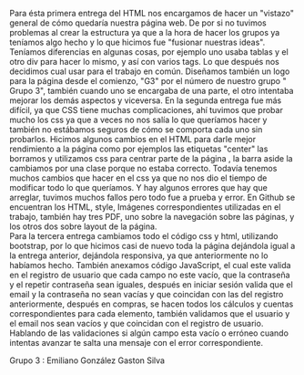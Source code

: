 Para ésta primera entrega del HTML nos encargamos de hacer un "vistazo" general de cómo quedaría nuestra página web.
De por si no tuvimos problemas al crear la estructura ya que a la hora de hacer los grupos ya teníamos algo hecho y lo que hicimos fue "fusionar nuestras ideas". Teníamos diferencias en algunas cosas, por ejemplo uno usaba tablas y el otro div para hacer lo mismo, y así con varios tags. Lo que después nos decidimos cual usar para el trabajo en común.
Diseñamos también un logo para la página desde el comienzo, "G3" por el número de nuestro grupo " Grupo 3", también cuando uno se encargaba de una parte, el otro intentaba mejorar los demás aspectos y viceversa.
En la segunda entrega fue más difícil, ya que CSS tiene muchas complicaciones, ahí tuvimos que probar mucho los css ya que a veces no nos salía lo que queríamos hacer y también no estábamos seguros de cómo se comporta cada uno sin probarlos.
Hicimos algunos cambios en el HTML para darle mejor rendimiento a la página como por ejemplos las etiquetas "center" 	las borramos y utilizamos css para centrar parte de la página , la barra aside la cambiamos por una clase porque no estaba correcto.
Todavía tenemos muchos cambios que hacer en el css ya que no nos dio el tiempo de modificar todo lo que queríamos. Y hay algunos errores que hay que arreglar, tuvimos muchos fallos pero todo fue a prueba y error.
En Github se encuentran los HTML, style, Imágenes correspondientes utilizadas en el trabajo, también hay tres PDF, uno sobre la navegación sobre las páginas, y los otros dos sobre layout de la página.\
Para la tercera entrega cambiamos todo el código css y html, utilizando bootstrap, por lo que hicimos casi de nuevo toda la página dejándola igual a la entrega anterior, dejándola responsiva, ya que anteriormente no lo habíamos hecho. También anexamos código JavaScript, el cual este valida en el registro de usuario que cada campo no este vacío, que la contraseña y el repetir contraseña sean iguales, después en iniciar sesión valida que el email y la contraseña no sean vacías y que coincidan con las del registro anteriormente, después en compras, se hacen todos los cálculos y cuentas correspondientes para cada elemento, también validamos que el usuario y el email nos sean vacíos y que coincidan con el registro de usuario. Hablando de las validaciones si algún campo esta vacío o erróneo cuando intentas avanzar te salta una mensaje con el error correspondiente.


Grupo 3 :
	Emiliano González
	Gaston Silva
